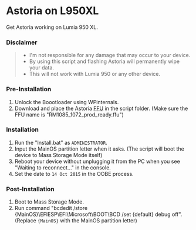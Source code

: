 # Astoria on L950XL
Get Astoria working on Lumia 950 XL.


### Disclaimer
>* I'm not responsible for any damage that may occur to your device.
>* By using this script and flashing Astoria will permanently wipe your data.
>* This will not work with Lumia 950 or any other device.


### Pre-Installation
1. Unlock the Boootloader using WPinternals.
2. Download and place the Astoria [FFU](https://mega.nz/file/c5pG2aRK#8_MzaEaq-HSOEDFh_BELfeNpctACxXJn_bDtKylwtjQ) in the script folder. (Make sure the FFU name is "RM1085_1072_prod_ready.ffu")


### Installation
1. Run the "Install.bat" as `ADMINISTRATOR`.
2. Input the MainOS partition letter when it asks. (The script will boot the device to Mass Storage Mode itself)
3. Reboot your device without unplugging it from the PC when you see "Waiting to reconnect..." in the console.
4. Set the date to `14 Oct 2015` in the OOBE process.


### Post-Installation
1. Boot to Mass Storage Mode.
2. Run command "bcdedit /store {MainOS}\EFIESP\EFI\Microsoft\BOOT\BCD /set {default} debug off". (Replace `{MainOS}` with the MainOS partition letter)

